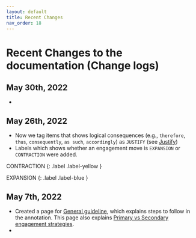 ```yaml
---
layout: default
title: Recent Changes
nav_order: 18
---
```


# Recent Changes to the documentation (Change logs)


## May 30th, 2022
- 

## May 26th, 2022

- Now we tag items that shows logical consequences (e.g., `therefore`, `thus`, `consequently`, `as such`, `accordingly`) as `JUSTIFY` (see [Justify](2_Part1_Understanding_Engagement.md#justify))
- Labels which shows whether an engagement move is `EXPANSION` or `CONTRACTION` were added.

CONTRACTION
{: .label .label-yellow }

EXPANSION
{: .label .label-blue }


## May 7th, 2022

- Created a page for [General guideline](6_Part5_summary.md), which explains steps to follow in the annotation. This page also explains [Primary vs Secondary engagement strategies](6_Part5_summary.md#3-engagement-annotation).
- 
  